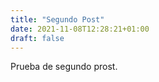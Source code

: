 ```yaml
---
title: "Segundo Post"
date: 2021-11-08T12:28:21+01:00
draft: false
---
```


Prueba de segundo prost.